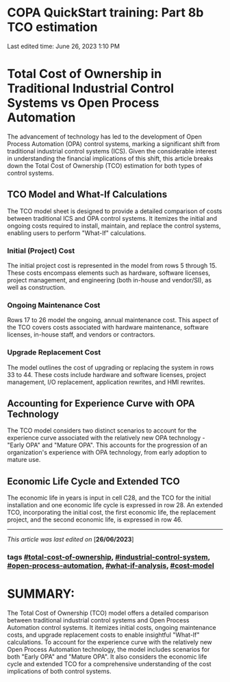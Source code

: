 # COPA QuickStart training: Part 8b TCO estimation

Last edited time: June 26, 2023 1:10 PM

# Total Cost of Ownership in Traditional Industrial Control Systems vs Open Process Automation

The advancement of technology has led to the development of Open Process Automation (OPA) control systems, marking a significant shift from traditional industrial control systems (ICS). Given the considerable interest in understanding the financial implications of this shift, this article breaks down the Total Cost of Ownership (TCO) estimation for both types of control systems.

## TCO Model and What-If Calculations

The TCO model sheet is designed to provide a detailed comparison of costs between traditional ICS and OPA control systems. It itemizes the initial and ongoing costs required to install, maintain, and replace the control systems, enabling users to perform "What-If" calculations.

### Initial (Project) Cost

The initial project cost is represented in the model from rows 5 through 15. These costs encompass elements such as hardware, software licenses, project management, and engineering (both in-house and vendor/SI), as well as construction.

### Ongoing Maintenance Cost

Rows 17 to 26 model the ongoing, annual maintenance cost. This aspect of the TCO covers costs associated with hardware maintenance, software licenses, in-house staff, and vendors or contractors.

### Upgrade Replacement Cost

The model outlines the cost of upgrading or replacing the system in rows 33 to 44. These costs include hardware and software licenses, project management, I/O replacement, application rewrites, and HMI rewrites.

## Accounting for Experience Curve with OPA Technology

The TCO model considers two distinct scenarios to account for the experience curve associated with the relatively new OPA technology - "Early OPA" and "Mature OPA". This accounts for the progression of an organization's experience with OPA technology, from early adoption to mature use.

## Economic Life Cycle and Extended TCO

The economic life in years is input in cell C28, and the TCO for the initial installation and one economic life cycle is expressed in row 28. An extended TCO, incorporating the initial cost, the first economic life, the replacement project, and the second economic life, is expressed in row 46.

---

*This article was last edited on* [**26/06/2023**]

### tags [#total-cost-of-ownership](notion://www.notion.so/adti-wiki/COPA-QuickStart-training-Part-8b-TCO-estimation-e3fa861deb15497aa136107b4dcfa436#), [#industrial-control-system](notion://www.notion.so/adti-wiki/COPA-QuickStart-training-Part-8b-TCO-estimation-e3fa861deb15497aa136107b4dcfa436#), [#open-process-automation](notion://www.notion.so/adti-wiki/COPA-QuickStart-training-Part-8b-TCO-estimation-e3fa861deb15497aa136107b4dcfa436#), [#what-if-analysis](notion://www.notion.so/adti-wiki/COPA-QuickStart-training-Part-8b-TCO-estimation-e3fa861deb15497aa136107b4dcfa436#), [#cost-model](notion://www.notion.so/adti-wiki/COPA-QuickStart-training-Part-8b-TCO-estimation-e3fa861deb15497aa136107b4dcfa436#)

# SUMMARY:

The Total Cost of Ownership (TCO) model offers a detailed comparison between traditional industrial control systems and Open Process Automation control systems. It itemizes initial costs, ongoing maintenance costs, and upgrade replacement costs to enable insightful "What-If" calculations. To account for the experience curve with the relatively new Open Process Automation technology, the model includes scenarios for both "Early OPA" and "Mature OPA". It also considers the economic life cycle and extended TCO for a comprehensive understanding of the cost implications of both control systems.